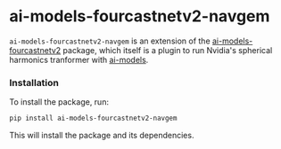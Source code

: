 # ai-models-fourcastnetv2-navgem

`ai-models-fourcastnetv2-navgem` is an extension of the [ai-models-fourcastnetv2](https://github.com/ecmwf-lab/ai-models-fourcastnetv2) package, which itself is a plugin to run Nvidia's spherical harmonics tranformer with [ai-models](https://github.com/ecmwf-lab/ai-models).

### Installation

To install the package, run:

```bash
pip install ai-models-fourcastnetv2-navgem
```

This will install the package and its dependencies.
